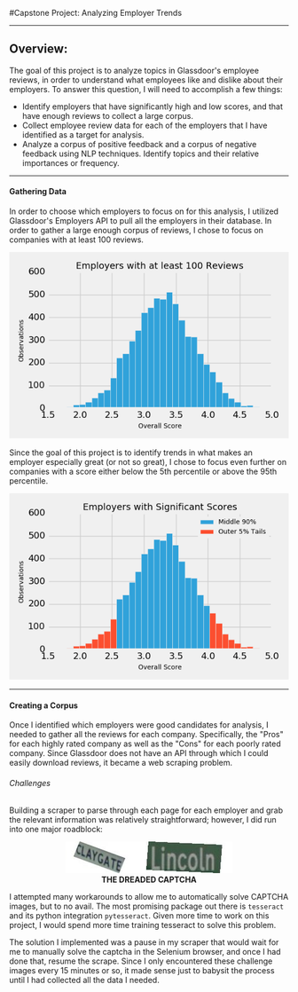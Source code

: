 #Capstone Project: Analyzing Employer Trends
___
## Overview:
The goal of this project is to analyze topics in Glassdoor's employee reviews, in order to understand what employees like and dislike about their employers. To answer this question, I will need to accomplish a few things:
- Identify employers that have significantly high and low scores, and that have enough reviews to collect a large corpus.
- Collect employee review data for each of the employers that I have identified as a target for analysis.
- Analyze a corpus of positive feedback and a corpus of negative feedback using NLP techniques. Identify topics and their relative importances or frequency.

___
#### Gathering Data
In order to choose which employers to focus on for this analysis, I utilized Glassdoor's Employers API to pull all the employers in their database. In order to gather a large enough corpus of reviews, I chose to focus on companies with at least 100 reviews.

<p align="center">
  <img src="images/employers_with_at_least_100_reviews.png">
</p>

Since the goal of this project is to identify trends in what makes an employer especially great (or not so great), I chose to focus even further on companies with a score either below the 5th percentile or above the 95th percentile.

<p align="center">
  <img src="images/sig_scores.png">
</p>

___
#### Creating a Corpus
Once I identified which employers were good candidates for analysis, I needed to gather all the reviews for each company. Specifically, the "Pros" for each highly rated company as well as the "Cons" for each poorly rated company. Since Glassdoor does not have an API through which I could easily download reviews, it became a web scraping problem.

###### *Challenges*
Building a scraper to parse through each page for each employer and grab the relevant information was relatively straightforward; however, I did run into one major roadblock:

<p align="center">
  <img src="images/captcha_example.png"><br />
  <b>THE DREADED CAPTCHA</b>
</p>

I attempted many workarounds to allow me to automatically solve CAPTCHA images, but to no avail. The most promising package out there is `tesseract` and its python integration `pytesseract`. Given more time to work on this project, I would spend more time training tesseract to solve this problem.

The solution I implemented was a pause in my scraper that would wait for me to manually solve the captcha in the Selenium browser, and once I had done that, resume the scrape. Since I only encountered these challenge images every 15 minutes or so, it made sense just to babysit the process until I had collected all the data I needed.
